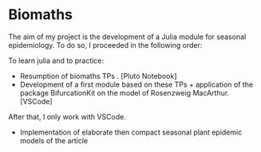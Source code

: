 # Biomaths

The aim of my project is the development of a Julia module for seasonal epidemiology.
To do so, I proceeded in the following order:

To learn julia and to practice:  
  - Resumption of biomaths TPs . [Pluto Notebook]  
  - Development of a first module based on these TPs + application of the package BifurcationKit on the model of Rosenzweig MacArthur. [VSCode]

After that, I only work with VSCode.
  - Implementation of elaborate then compact seasonal plant epidemic models of the article